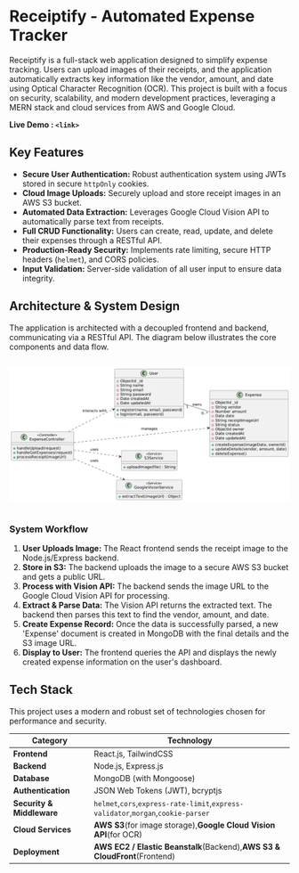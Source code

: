 # Receiptify - Automated Expense Tracker

Receiptify is a full-stack web application designed to simplify expense tracking. Users can upload images of their receipts, and the application automatically extracts key information like the vendor, amount, and date using Optical Character Recognition (OCR). This project is built with a focus on security, scalability, and modern development practices, leveraging a MERN stack and cloud services from AWS and Google Cloud.

**Live Demo : `<link>`**

## Key Features

* **Secure User Authentication:** Robust authentication system using JWTs stored in secure `httpOnly` cookies.
* **Cloud Image Uploads:** Securely upload and store receipt images in an AWS S3 bucket.
* **Automated Data Extraction:** Leverages Google Cloud Vision API to automatically parse text from receipts.
* **Full CRUD Functionality:** Users can create, read, update, and delete their expenses through a RESTful API.
* **Production-Ready Security:** Implements rate limiting, secure HTTP headers (`helmet`), and CORS policies.
* **Input Validation:** Server-side validation of all user input to ensure data integrity.

## Architecture & System Design

The application is architected with a decoupled frontend and backend, communicating via a RESTful API. The diagram below illustrates the core components and data flow.

<pre class="vditor-reset" placeholder="" contenteditable="true" spellcheck="false"><p data-block="0"><img src="/image/README/1757127232311.png" alt="1757127232311"/></p></pre>

### System Workflow

1. **User Uploads Image:** The React frontend sends the receipt image to the Node.js/Express backend.
2. **Store in S3:** The backend uploads the image to a secure AWS S3 bucket and gets a public URL.
3. **Process with Vision API:** The backend sends the image URL to the Google Cloud Vision API for processing.
4. **Extract & Parse Data:** The Vision API returns the extracted text. The backend then parses this text to find the vendor, amount, and date.
5. **Create Expense Record:** Once the data is successfully parsed, a new 'Expense' document is created in MongoDB with the final details and the S3 image URL.
6. **Display to User:** The frontend queries the API and displays the newly created expense information on the user's dashboard.

## Tech Stack

This project uses a modern and robust set of technologies chosen for performance and security.

| **Category**              | **Technology**                                                                          |
| ------------------------------- | --------------------------------------------------------------------------------------------- |
| **Frontend**              | React.js, TailwindCSS                                                                         |
| **Backend**               | Node.js, Express.js                                                                           |
| **Database**              | MongoDB (with Mongoose)                                                                       |
| **Authentication**        | JSON Web Tokens (JWT), bcryptjs                                                               |
| **Security & Middleware** | `helmet`,`cors`,`express-rate-limit`,`express-validator`,`morgan`,`cookie-parser` |
| **Cloud Services**        | **AWS S3**(for image storage),**Google Cloud Vision API**(for OCR)                |
| **Deployment**            | **AWS EC2 / Elastic Beanstalk**(Backend),**AWS S3 & CloudFront**(Frontend)        |
